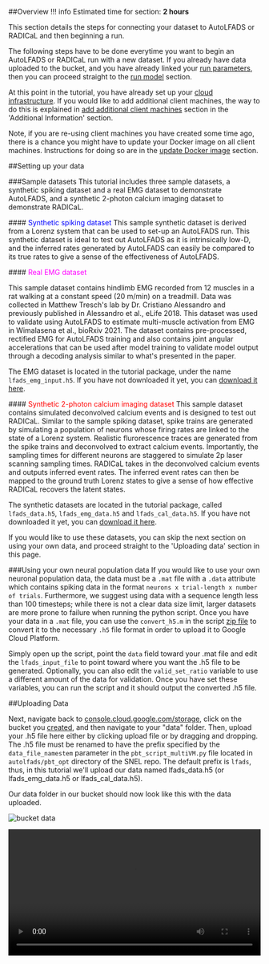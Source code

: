 ##Overview
!!! info
    Estimated time for section: **2 hours**

This section details the steps for connecting your dataset to AutoLFADS or RADICaL and then beginning a run.

The following steps have to be done everytime you want to begin an AutoLFADS or RADICaL run with a new dataset. If you already have data uploaded to the bucket, and you have already linked your [run parameters](../run_params), then you can proceed straight to the [run model](../run_autoLFADS) section.

At this point in the tutorial, you have already set up your [cloud infrastructure](../create_infra). If you would like to add additional client machines, the way to do this is explained in [add additional client machines](../runAddInfo/#Add-Additional-Client-Machines) section in the 'Additional Information' section. 

Note, if you are re-using client machines you have created some time ago, there is a chance you might have to update your Docker image on all client machines. Instructions for doing so are in the [update Docker image](../runAddInfo/#Updating-docker-image) section. 

##Setting up your data

###Sample datasets
This tutorial includes three sample datasets, a synthetic spiking dataset and a real EMG dataset to demonstrate AutoLFADS, and a synthetic 2-photon calcium imaging dataset to demonstrate RADICaL.

####<span style="color:blue;"> Synthetic spiking dataset</span>
This sample synthetic dataset is derived from a Lorenz system that can be used to set-up an AutoLFADS run. This synthetic dataset is ideal to test out AutoLFADS as it is intrinsically low-D, and the inferred rates generated by AutoLFADS can easily be compared to its true rates to give a sense of the effectiveness of AutoLFADS.

####<span style="color:magenta;"> Real EMG dataset</span>

This sample dataset contains hindlimb EMG recorded from 12 muscles in a rat walking at a constant speed (20 m/min) on a treadmill. Data was collected in Matthew Tresch's lab by Dr. Cristiano Alessandro and previously published in Alessandro et al., eLife 2018. This dataset was used to validate using AutoLFADS to estimate multi-muscle activation from EMG in Wimalasena et al., bioRxiv 2021. The dataset contains pre-processed, rectified EMG for AutoLFADS training and also contains joint angular accelerations that can be used after model training to validate model output through a decoding analysis similar to what's presented in the paper. 


The EMG dataset is located in the tutorial package, under the name `lfads_emg_input.h5`. If you have not downloaded it yet, you can [download it here](files/tutorial_package.zip).

####<span style="color:red;"> Synthetic 2-photon calcium imaging dataset</span>
This sample dataset contains simulated deconvolved calcium events and is designed to test out RADICaL. Similar to the sample spiking dataset, spike trains are generated by simulating a population of neurons whose firing rates are linked to the state of a Lorenz system. Realistic flurorescence traces are generated from the spike trains and deconvolved to extract calcium events. Importantly, the sampling times for different neurons are staggered to simulate 2p laser scanning sampling times. RADICaL takes in the deconvolved calcium events and outputs inferred event rates. The inferred event rates can then be mapped to the ground truth Lorenz states to give a sense of how effective RADICaL recovers the latent states.


The synthetic datasets are located in the tutorial package, called `lfads_data.h5`, `lfads_emg_data.h5` and `lfads_cal_data.h5`. If you have not downloaded it yet, you can [download it here](files/tutorial_package.zip).

If you would like to use these datasets, you can skip the next section on using your own data, and proceed straight to the 'Uploading data' section in this page.

###Using your own neural population data
If you would like to use your own neuronal population data, the data must be a `.mat` file with a `.data` attribute which contains spiking data in the format `neurons x trial-length x number of trials`. Furthermore, we suggest using data with a sequence length less than 100 timesteps; while there is not a clear data size limit, larger datasets are more prone to failure when running the python script. Once you have your data in a `.mat` file, you can use the `convert_h5.m` in the script [zip file](files/tutorial_package.zip) to convert it to the necessary `.h5` file format in order to upload it to Google Cloud Platform. 

Simply open up the script, point the `data` field toward your .mat file and edit the `lfads_input_file` to point toward where you want the .h5 file to be generated. Optionally, you can also edit the `valid_set_ratio` variable to use a different amount of the data for validation. Once you have set these variables, you can run the script and it should output the converted .h5 file.  

##Uploading Data

Next, navigate back to [console.cloud.google.com/storage](https://console.cloud.google.com/storage), click on the bucket you [created](../create_bucket), and then navigate to your "data" folder. Then, upload your .h5 file here either by clicking upload file or by dragging and dropping. The .h5 file must be renamed to have the prefix specified by the `data_file_namestem` parameter in the `pbt_script_multiVM.py` file located in `autolfads/pbt_opt` directory of the SNEL repo. The default prefix is `lfads`, thus, in this tutorial we'll upload our data named lfads_data.h5 (or lfads_emg_data.h5 or lfads_cal_data.h5).

Our data folder in our bucket should now look like this with the data uploaded.

![bucket data](img/bucket_data_updated.PNG)   

<video width="100%" height="auto" controls loop>
  <source src="../media/autoLFADS/upload_data.mp4" type="video/mp4">
</video> 
